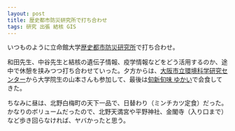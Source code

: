 ```yaml
---
layout: post
title: 歴史都市防災研究所で打ち合わせ
tags: 研究 出張 結核 GIS
---
```


いつものように立命館大学[歴史都市防災研究所](http://www.r-dmuch.jp/jp/)で打ち合わせ。

和田先生、中谷先生と結核の遺伝子情報、疫学情報などをどう活用するのか、途中で休憩を挟みつつ打ち合わせていった。夕方からは、[大阪市立環境科学研究センター](http://www.city.osaka.lg.jp/kenko/page/0000008417.html)から大学院生の山本さんも参加して、最後は[旬新旬味 ゆかい](https://tabelog.com/kyoto/A2601/A260501/26014796/)で会食してきた。

ちなみに昼は、北野白梅町の天下一品で、日替わり（ミンチカツ定食）だった。かなりのボリュームだったので、北野天満宮や平野神社、金閣寺（入り口まで）など歩き回らなければ、ヤバかったと思う。
